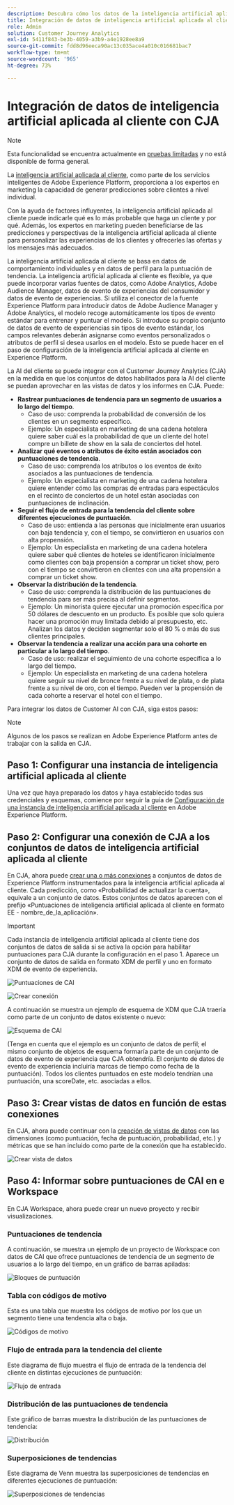 ```yaml
---
description: Descubra cómo los datos de la inteligencia artificial aplicada al cliente de AEP se integran con Workspace en CJA.
title: Integración de datos de inteligencia artificial aplicada al cliente con CJA
role: Admin
solution: Customer Journey Analytics
exl-id: 5411f843-be3b-4059-a3b9-a4e1928ee8a9
source-git-commit: fdd8d96eeca90ac13c035ace4a010c016681bac7
workflow-type: tm+mt
source-wordcount: '965'
ht-degree: 73%

---
```


# Integración de datos de inteligencia artificial aplicada al cliente con CJA

>[!NOTE]
>
>Esta funcionalidad se encuentra actualmente en [pruebas limitadas](/help/release-notes/releases.md) y no está disponible de forma general.

La [inteligencia artificial aplicada al cliente](https://experienceleague.adobe.com/docs/experience-platform/intelligent-services/customer-ai/overview.html?lang=es), como parte de los servicios inteligentes de Adobe Experience Platform, proporciona a los expertos en marketing la capacidad de generar predicciones sobre clientes a nivel individual.

Con la ayuda de factores influyentes, la inteligencia artificial aplicada al cliente puede indicarle qué es lo más probable que haga un cliente y por qué. Además, los expertos en marketing pueden beneficiarse de las predicciones y perspectivas de la inteligencia artificial aplicada al cliente para personalizar las experiencias de los clientes y ofrecerles las ofertas y los mensajes más adecuados.

La inteligencia artificial aplicada al cliente se basa en datos de comportamiento individuales y en datos de perfil para la puntuación de tendencia. La inteligencia artificial aplicada al cliente es flexible, ya que puede incorporar varias fuentes de datos, como Adobe Analytics, Adobe Audience Manager, datos de evento de experiencias del consumidor y datos de evento de experiencias. Si utiliza el conector de la fuente Experience Platform para introducir datos de Adobe Audience Manager y Adobe Analytics, el modelo recoge automáticamente los tipos de evento estándar para entrenar y puntuar el modelo. Si introduce su propio conjunto de datos de evento de experiencias sin tipos de evento estándar, los campos relevantes deberán asignarse como eventos personalizados o atributos de perfil si desea usarlos en el modelo. Esto se puede hacer en el paso de configuración de la inteligencia artificial aplicada al cliente en Experience Platform.

La AI del cliente se puede integrar con el Customer Journey Analytics (CJA) en la medida en que los conjuntos de datos habilitados para la AI del cliente se puedan aprovechar en las vistas de datos y los informes en CJA. Puede:

* **Rastrear puntuaciones de tendencia para un segmento de usuarios a lo largo del tiempo**.
   * Caso de uso: comprenda la probabilidad de conversión de los clientes en un segmento específico.
   * Ejemplo: Un especialista en marketing de una cadena hotelera quiere saber cuál es la probabilidad de que un cliente del hotel compre un billete de show en la sala de conciertos del hotel.
* **Analizar qué eventos o atributos de éxito están asociados con puntuaciones de tendencia**.
   * Caso de uso: comprenda los atributos o los eventos de éxito asociados a las puntuaciones de tendencia.
   * Ejemplo: Un especialista en marketing de una cadena hotelera quiere entender cómo las compras de entradas para espectáculos en el recinto de conciertos de un hotel están asociadas con puntuaciones de inclinación.
* **Seguir el flujo de entrada para la tendencia del cliente sobre diferentes ejecuciones de puntuación**.
   * Caso de uso: entienda a las personas que inicialmente eran usuarios con baja tendencia y, con el tiempo, se convirtieron en usuarios con alta propensión.
   * Ejemplo: Un especialista en marketing de una cadena hotelera quiere saber qué clientes de hoteles se identificaron inicialmente como clientes con baja propensión a comprar un ticket show, pero con el tiempo se convirtieron en clientes con una alta propensión a comprar un ticket show.
* **Observar la distribución de la tendencia**.
   * Caso de uso: comprenda la distribución de las puntuaciones de tendencia para ser más precisa al definir segmentos.
   * Ejemplo: Un minorista quiere ejecutar una promoción específica por 50 dólares de descuento en un producto. Es posible que solo quiera hacer una promoción muy limitada debido al presupuesto, etc. Analizan los datos y deciden segmentar solo el 80 % o más de sus clientes principales.
* **Observar la tendencia a realizar una acción para una cohorte en particular a lo largo del tiempo**.
   * Caso de uso: realizar el seguimiento de una cohorte específica a lo largo del tiempo.
   * Ejemplo: Un especialista en marketing de una cadena hotelera quiere seguir su nivel de bronce frente a su nivel de plata, o de plata frente a su nivel de oro, con el tiempo. Pueden ver la propensión de cada cohorte a reservar el hotel con el tiempo.

Para integrar los datos de Customer AI con CJA, siga estos pasos:

>[!NOTE]
>
>Algunos de los pasos se realizan en Adobe Experience Platform antes de trabajar con la salida en CJA.


## Paso 1: Configurar una instancia de inteligencia artificial aplicada al cliente

Una vez que haya preparado los datos y haya establecido todas sus credenciales y esquemas, comience por seguir la guía de [Configuración de una instancia de inteligencia artificial aplicada al cliente](https://experienceleague.adobe.com/docs/experience-platform/intelligent-services/customer-ai/user-guide/configure.html?lang=es) en Adobe Experience Platform.

## Paso 2: Configurar una conexión de CJA a los conjuntos de datos de inteligencia artificial aplicada al cliente

En CJA, ahora puede [crear una o más conexiones](/help/connections/create-connection.md) a conjuntos de datos de Experience Platform instrumentados para la inteligencia artificial aplicada al cliente. Cada predicción, como «Probabilidad de actualizar la cuenta», equivale a un conjunto de datos. Estos conjuntos de datos aparecen con el prefijo «Puntuaciones de inteligencia artificial aplicada al cliente en formato EE - nombre_de_la_aplicación».

>[!IMPORTANT]
>
>Cada instancia de inteligencia artificial aplicada al cliente tiene dos conjuntos de datos de salida si se activa la opción para habilitar puntuaciones para CJA durante la configuración en el paso 1. Aparece un conjunto de datos de salida en formato XDM de perfil y uno en formato XDM de evento de experiencia.

![Puntuaciones de CAI](assets/cai-scores.png)

![Crear conexión](assets/create-conn.png)

A continuación se muestra un ejemplo de esquema de XDM que CJA traería como parte de un conjunto de datos existente o nuevo:

![Esquema de CAI](assets/cai-schema.png)

(Tenga en cuenta que el ejemplo es un conjunto de datos de perfil; el mismo conjunto de objetos de esquema formaría parte de un conjunto de datos de evento de experiencia que CJA obtendría. El conjunto de datos de evento de experiencia incluiría marcas de tiempo como fecha de la puntuación). Todos los clientes puntuados en este modelo tendrían una puntuación, una scoreDate, etc. asociadas a ellos.

## Paso 3: Crear vistas de datos en función de estas conexiones

En CJA, ahora puede continuar con la [creación de vistas de datos](/help/data-views/create-dataview.md) con las dimensiones (como puntuación, fecha de puntuación, probabilidad, etc.) y métricas que se han incluido como parte de la conexión que ha establecido.

![Crear vista de datos](assets/create-dataview.png)

## Paso 4: Informar sobre puntuaciones de CAI en e Workspace

En CJA Workspace, ahora puede crear un nuevo proyecto y recibir visualizaciones.

### Puntuaciones de tendencia

A continuación, se muestra un ejemplo de un proyecto de Workspace con datos de CAI que ofrece puntuaciones de tendencia de un segmento de usuarios a lo largo del tiempo, en un gráfico de barras apiladas:

![Bloques de puntuación](assets/workspace-scores.png)

### Tabla con códigos de motivo

Esta es una tabla que muestra los códigos de motivo por los que un segmento tiene una tendencia alta o baja.

![Códigos de motivo](assets/reason-codes.png)

### Flujo de entrada para la tendencia del cliente

Este diagrama de flujo muestra el flujo de entrada de la tendencia del cliente en distintas ejecuciones de puntuación:

![Flujo de entrada](assets/flow.png)

### Distribución de las puntuaciones de tendencia

Este gráfico de barras muestra la distribución de las puntuaciones de tendencia:

![Distribución](assets/distribution.png)

### Superposiciones de tendencias

Este diagrama de Venn muestra las superposiciones de tendencias en diferentes ejecuciones de puntuación:

![Superposiciones de tendencias](assets/venn.png)
